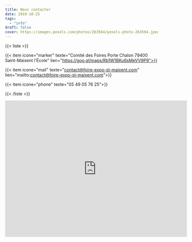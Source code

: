 ```yaml
---
title: Nous contacter
date: 2019-10-25
tags:
  - "info"
draft: false
cover: https://images.pexels.com/photos/263564/pexels-photo-263564.jpeg
---
```

{{< liste >}}

{{< item icone="marker" texte="Comité des Foires Porte Chalon 79400 Saint-Maixent l'École" lien="https://goo.gl/maps/Rb1W1BKu6sMeVV9P9">}}

{{< item icone="mail" texte="contact@foire-expo-st-maixent.com" lien="mailto:contact@foire-expo-st-maixent.com">}}

{{< item icone="phone" texte="05 49 05 76 25">}}

{{< /liste >}}
<!--more-->
<iframe src="https://www.google.com/maps/embed?pb=!1m14!1m8!1m3!1d11002.981113464972!2d-0.2036415!3d46.4141058!3m2!1i1024!2i768!4f13.1!3m3!1m2!1s0x0%3A0x287a54d6040f3bb5!2sComite%20Des%20Foires%20Du%20Saint%20Maixentais!5e0!3m2!1sfr!2sfr!4v1606584813673!5m2!1sfr!2sfr" width="600" height="450" frameborder="0" style="border:0;" allowfullscreen="" aria-hidden="false" tabindex="0">
</iframe>